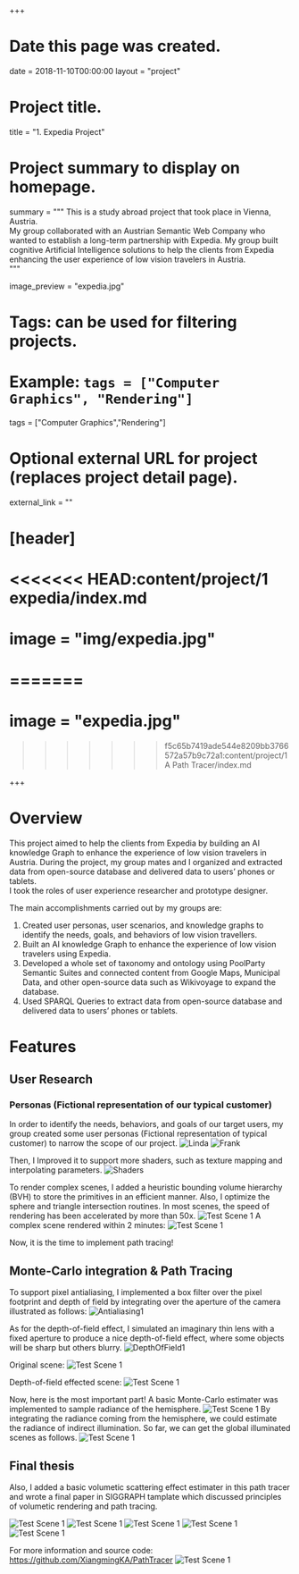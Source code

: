 +++
# Date this page was created.
date = 2018-11-10T00:00:00
layout = "project"

# Project title.
title = "1. Expedia Project"

# Project summary to display on homepage.
summary = """
This is a study abroad project that took place in Vienna, Austria. <br>
My group collaborated with an Austrian Semantic Web Company who wanted to establish a long-term partnership with Expedia. My group built cognitive Artificial Intelligence solutions to help the clients from Expedia enhancing the user experience of low vision travelers in Austria.<br>
 """
 
image_preview = "expedia.jpg"

# Tags: can be used for filtering projects.
# Example: `tags = ["Computer Graphics", "Rendering"]`
tags = ["Computer Graphics","Rendering"]

# Optional external URL for project (replaces project detail page).
external_link = ""

# [header]
# <<<<<<< HEAD:content/project/1 expedia/index.md

# image = "img/expedia.jpg"
# =======
# image = "expedia.jpg"
>>>>>>> f5c65b7419ade544e8209bb3766572a57b9c72a1:content/project/1 A Path Tracer/index.md

+++

# Overview
This project aimed to help the clients from Expedia by building an AI knowledge Graph to enhance the experience of low vision travelers in Austria. During the project, my group mates and I organized and extracted data from open-source database and delivered data to users’ phones or tablets.<br>
I took the roles of user experience researcher and prototype designer. <br>

The main accomplishments carried out by my groups are: <br>
1. Created user personas, user scenarios, and knowledge graphs to identify the needs, goals, and behaviors of low vision travellers. 
2. Built an AI knowledge Graph to enhance the experience of low vision travelers using Expedia. <br>
3. Developed a whole set of taxonomy and ontology using PoolParty Semantic Suites and connected content from Google Maps, Municipal Data, and other open-source data such as Wikivoyage to expand the database.<br>
4. Used SPARQL Queries to extract data from open-source database and delivered data to users’ phones or tablets.

# Features
## User Research

### Personas (Fictional representation of our typical customer)

In order to identify the needs, behaviors, and goals of our target users, my group created some user personas (Fictional representation of typical customer) to narrow the scope of our project. 
![Linda](img/Linda.png)
![Frank](img/Frank.png)

Then, I Improved it to support more shaders, such as texture mapping and interpolating parameters.
![Shaders](img/Shaders.jpg)

To render complex scenes, I added a heuristic bounding volume hierarchy (BVH) to store the primitives in an efficient manner. Also, I optimize the sphere and triangle intersection routines. In most scenes, the speed of rendering has been accelerated by more than 50x.
![Test Scene 1](img/BVH.jpg)
A complex scene rendered within 2 minutes:
![Test Scene 1](img/Scene2-Test5.jpg)

Now, it is the time to implement path tracing!

## Monte-Carlo integration & Path Tracing

To support pixel antialiasing, I implemented a box filter over the pixel footprint and depth of field by integrating over the aperture of the camera illustrated as follows:
![Antialiasing1](img/Antialiasing1.jpg)

As for the depth-of-field effect, I simulated an imaginary thin lens with a fixed aperture to produce a nice depth-of-field effect, where some objects will be sharp but others blurry.
![DepthOfField1](img/DepthOfField1.jpg)

Original scene:
![Test Scene 1](img/Scene2-Test4.jpg)

Depth-of-field effected scene:
![Test Scene 1](img/DepthOfField.jpg)

Now, here is the most important part! 
A basic Monte-Carlo estimater was implemented to sample radiance of the hemisphere.
![Test Scene 1](img/PathTracing.jpg)
By integrating the radiance coming from the hemisphere, we could estimate the radiance of indirect illumination. So far, we can get the global illuminated scenes as follows.
![Test Scene 1](img/PathTracing2.jpg)

## Final thesis

Also, I added a basic volumetic scattering effect estimater in this path tracer and wrote a final paper in SIGGRAPH tamplate which discussed principles of volumetic rendering and path tracing.

![Test Scene 1](img/Final1.jpg)
![Test Scene 1](img/Final2.jpg)
![Test Scene 1](img/Final3.jpg)
![Test Scene 1](img/Final4.jpg)
![Test Scene 1](img/Final5.jpg)

For more information and source code: https://github.com/XiangmingKA/PathTracer
![Test Scene 1](img/Scene-Test4.jpg)

